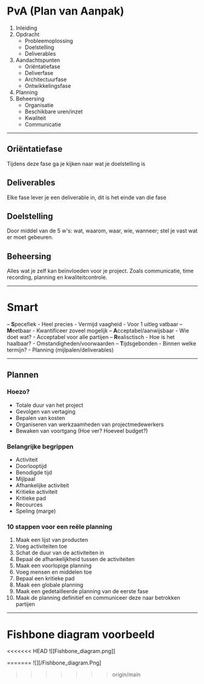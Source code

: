 # PvA (Plan van Aanpak)
1. Inleiding
2. Opdracht
   - Probleemoplossing
   - Doelstelling
   - Deliverables
3. Aandachtspunten
   - Oriëntatiefase
   - Deliverfase
   - Architectuurfase
   - Ontwikkelingsfase
4. Planning
5. Beheersing
   - Organisatie
   - Beschikbare uren/inzet
   - Kwaliteit
   - Communicatie

---

## Oriëntatiefase 
Tijdens deze fase ga je kijken naar wat je doelstelling  is

## Deliverables 
Elke fase lever je een deliverable in, dit is het einde van die fase

## Doelstelling 
Door middel van de 5 w's: wat, waarom, waar, wie, wanneer; stel je vast wat er moet gebeuren.

## Beheersing 
Alles wat je zelf kan beïnvloeden voor je project. Zoals communicatie, time recording, planning en kwaliteitcontrole.

---

# Smart
–  **S**pecefiek
	- Heel precies
	- Vermijd vaagheid
	- Voor 1 uitleg vatbaar
–   **M**eetbaar
	- Kwantificeer zoveel mogelijk
–   **A**cceptabel/aanwijsbaar
	- Wie doet wat?
	- Acceptabel voor alle partijen
–   **R**ealisctisch
	- Hoe is het haalbaar?
	- Omstandigheden/voorwaarden
–   **T**ijdsgebonden 
	- Binnen welke termijn?
	- Planning (mijlpalen/deliverables)

---

## Plannen

### Hoezo?
- Totale duur van het project 
- Gevolgen van vertaging
- Bepalen van kosten
- Organiseren van werkzaamheden van projectmedewerkers
- Bewaken van voortgang (Hoe ver? Hoeveel budget?)
  
### Belangrijke begrippen
- Activiteit
- Doorlooptijd
- Benodigde tijd
- Mijlpaal
- Afhankelijke activiteit 
- Kritieke activiteit 
- Kritieke  pad
- Recources
- Speling (marge)

### 10 stappen voor een reële planning 
1. Maak een lijst van producten
2. Voeg activiteiten toe
3. Schat de duur van de activiteiten in
4. Bepaal de afhankelijkheid tussen de activiteiten 
5. Maak een voorlopige planning 
6. Voeg mensen en middelen toe
7. Bepaal een kritieke pad
8. Maak een globale planning 
9. Maak een gedetailleerde planning van de eerste fase
10. Maak de planning definitief en communiceer deze naar betrokken partijen 

---

# Fishbone diagram voorbeeld
<<<<<<< HEAD
![[Fishbone_diagram.png]]

=======
![][/Fishbone_diagram.Png]
>>>>>>> origin/main
